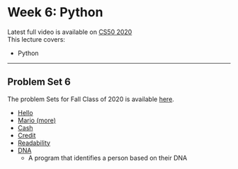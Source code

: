 # Week 6: Python

Latest full video is available on [CS50 2020](https://cs50.harvard.edu/x/2020/weeks/6/)  
This lecture covers:  

- Python

***

## Problem Set 6

The problem Sets for Fall Class of 2020 is available [here](https://cs50.harvard.edu/x/2020/psets/6/).  

- [Hello](https://cs50.harvard.edu/x/2020/psets/6/hello/)
- [Mario (more)](https://cs50.harvard.edu/x/2020/psets/6/mario/more/)
- [Cash](https://cs50.harvard.edu/x/2020/psets/6/cash/)
- [Credit](https://cs50.harvard.edu/x/2020/psets/6/credit/)
- [Readability](https://cs50.harvard.edu/x/2020/psets/6/readability/)
- [DNA](https://cs50.harvard.edu/x/2020/psets/6/dna/)
  - A program that identifies a person based on their DNA
